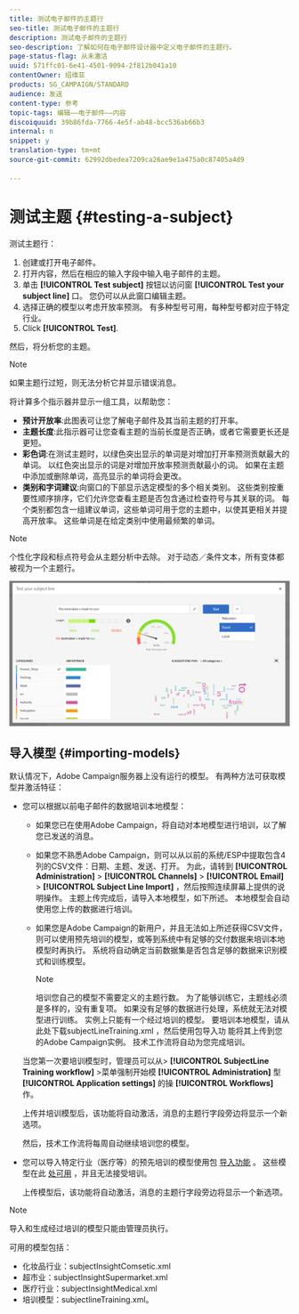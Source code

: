 ```yaml
---
title: 测试电子邮件的主题行
seo-title: 测试电子邮件的主题行
description: 测试电子邮件的主题行
seo-description: 了解如何在电子邮件设计器中定义电子邮件的主题行。
page-status-flag: 从未激活
uuid: 571ffc01-6e41-4501-9094-2f812b041a10
contentOwner: 绍维亚
products: SG_CAMPAIGN/STANDARD
audience: 发送
content-type: 参考
topic-tags: 编辑——电子邮件——内容
discoiquuid: 39b86fda-7766-4e5f-ab48-bcc536ab66b3
internal: n
snippet: y
translation-type: tm+mt
source-git-commit: 62992dbedea7209ca26ae9e1a475a0c87405a4d9

---
```


# 测试主题 {#testing-a-subject}

测试主题行：

1. 创建或打开电子邮件。
1. 打开内容，然后在相应的输入字段中输入电子邮件的主题。
1. 单击 **[!UICONTROL Test subject]** 按钮以访问窗 **[!UICONTROL Test your subject line]** 口。 您仍可以从此窗口编辑主题。
1. 选择正确的模型以考虑开放率预测。 有多种型号可用，每种型号都对应于特定行业。
1. Click **[!UICONTROL Test]**.

然后，将分析您的主题。

>[!NOTE]
>
>如果主题行过短，则无法分析它并显示错误消息。

将计算多个指示器并显示一组工具，以帮助您：

* **预计开放率**:此图表可让您了解电子邮件及其当前主题的打开率。
* **主题长度**:此指示器可让您查看主题的当前长度是否正确，或者它需要更长还是更短。
* **彩色词**:在测试主题时，以绿色突出显示的单词是对增加打开率预测贡献最大的单词。 以红色突出显示的词是对增加开放率预测贡献最小的词。 如果在主题中添加或删除单词，高亮显示的单词将会更改。
* **类别和字词建议**:向窗口的下部显示选定模型的多个相关类别。 这些类别按重要性顺序排序，它们允许您查看主题是否包含通过检查符号与其关联的词。 每个类别都包含一组建议单词，这些单词可用于您的主题中，以使其更相关并提高开放率。 这些单词是在给定类别中使用最频繁的单词。

>[!NOTE]
>
>个性化字段和标点符号会从主题分析中去除。 对于动态／条件文本，所有变体都被视为一个主题行。

![](assets/predictive_subject_line_example.png)

## 导入模型 {#importing-models}

默认情况下，Adobe Campaign服务器上没有运行的模型。 有两种方法可获取模型并激活特征：

* 您可以根据以前电子邮件的数据培训本地模型：

   * 如果您已在使用Adobe Campaign，将自动对本地模型进行培训，以了解您已发送的消息。
   * 如果您不熟悉Adobe Campaign，则可以从以前的系统/ESP中提取包含4列的CSV文件：日期、主题、发送、打开。 为此，请转到 **[!UICONTROL Administration]** &gt; **[!UICONTROL Channels]** &gt; **[!UICONTROL Email]** &gt; **[!UICONTROL Subject Line Import]** ，然后按照连续屏幕上提供的说明操作。 主题上传完成后，请导入本地模型，如下所述。 本地模型会自动使用您上传的数据进行培训。
   * 如果您是Adobe Campaign的新用户，并且无法如上所述获得CSV文件，则可以使用预先培训的模型，或等到系统中有足够的交付数据来培训本地模型时再执行。 系统将自动确定当前数据集是否包含足够的数据来识别模式和训练模型。

      >[!NOTE]
      >
      >培训您自己的模型不需要定义的主题行数。 为了能够训练它，主题线必须是多样的，没有重复项。 如果没有足够的数据进行处理，系统就无法对模型进行训练。 实例上只能有一个经过培训的模型。
   要培训本地模型，请从此处下载subjectLineTraining.xml [](https://support.neolane.net/webApp/downloadCenter?__userConfig=psaDownloadCenter) ，然后使用包导入功 [](../../automating/using/managing-packages.md) 能将其上传到您的Adobe Campaign实例。 技术工作流将自动为您完成培训。

   当您第一次要培训模型时，管理员可以从&gt; **[!UICONTROL SubjectLine Training workflow]** &gt;菜单强制开始模 **[!UICONTROL Administration]** 型 **[!UICONTROL Application settings]** 的操 **[!UICONTROL Workflows]** 作。

   上传并培训模型后，该功能将自动激活，消息的主题行字段旁边将显示一个新选项。

   然后，技术工作流将每周自动继续培训您的模型。

* 您可以导入特定行业（医疗等）的预先培训的模型使用包 [导入功能](../../automating/using/managing-packages.md) 。 这些模型在此 [处可用](https://support.neolane.net/webApp/downloadCenter?__userConfig=psaDownloadCenter) ，并且无法接受培训。

   上传模型后，该功能将自动激活，消息的主题行字段旁边将显示一个新选项。

>[!NOTE]
>
>导入和生成经过培训的模型只能由管理员执行。

可用的模型包括：

* 化妆品行业：subjectInsightComsetic.xml
* 超市业：subjectInsightSupermarket.xml
* 医疗行业：subjectInsightMedical.xml
* 培训模型：subjectlineTraining.xml。